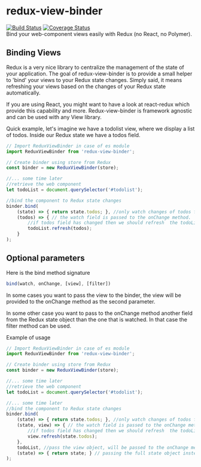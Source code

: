 # redux-view-binder
[![Build Status](https://travis-ci.org/mycomosi/redux-view-binder.svg?branch=master)](https://travis-ci.org/mycomosi/redux-view-binder)
[![Coverage Status](https://coveralls.io/repos/github/mycomosi/redux-view-binder/badge.svg?branch=master)](https://coveralls.io/github/mycomosi/redux-view-binder?branch=master)<br>
Bind your web-component views easily with Redux (no React, no Polymer).

## Binding Views
Redux is a very nice library to centralize the management of the state of your application. The goal of redux-view-binder is to provide a small helper to 'bind' your views to your Redux state changes. Simply said, it means refreshing your views based on the changes of your Redux state automatically.

If you are using React, you might want to have a look at react-redux which provide this capability and more. Redux-view-binder is framework agnostic and can be used with any View library.

Quick example, let's imagine we have a todolist view, where we display a list of todos. Inside our Redux state we have a todos field.

```Javascript
// Import ReduxViewBinder in case of es module
import ReduxViewBinder from 'redux-view-binder';

// Create binder using store from Redux
const binder = new ReduxViewBinder(store);

//... some time later
//retrieve the web component
let todoList = document.querySelector('#todolist');

//bind the component to Redux state changes
binder.bind(
    (state) => { return state.todos; }, //only watch changes of todos field.
    (todos) => { // the watch field is passed to the onChange method.   
        //if todos field has changed then we should refresh  the todoList view
        todoList.refresh(todos);
    }
);

```


## Optional parameters

Here is the bind method signature

```Javascript
bind(watch, onChange, [view], [filter])
```

In some cases you want to pass the view to the binder, the view will be provided to the onChange method as the second parameter.

In some other case you want to pass to the onChange method another field from the Redux state object than the one that is watched. In that case the filter method can be used.

Example of usage

```Javascript
// Import ReduxViewBinder in case of es module
import ReduxViewBinder from 'redux-view-binder';

// Create binder using store from Redux
const binder = new ReduxViewBinder(store);

//... some time later
//retrieve the web component
let todoList = document.querySelector('#todolist');

//... some time later
//bind the component to Redux state changes
binder.bind(
    (state) => { return state.todos; }, //only watch changes of todos field.
    (state, view) => { // the watch field is passed to the onChange method.   
        //if todos field has changed then we should refresh  the todoList view
        view.refresh(state.todos);
    },
    todoList, //pass the view object, will be passed to the onChange method as second parameter
    (state) => { return state; } // passing the full state object instead of only the todos field
);

```
